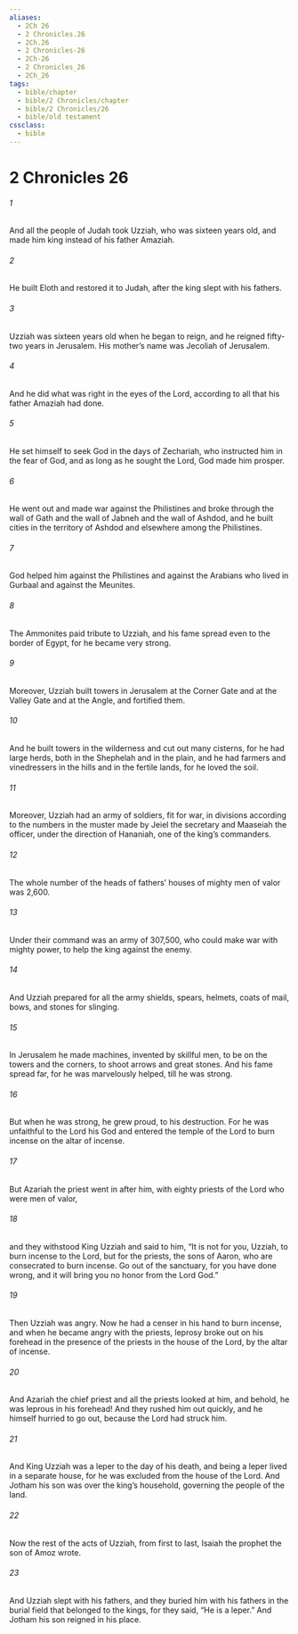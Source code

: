 ```yaml
---
aliases:
  - 2Ch 26
  - 2 Chronicles.26
  - 2Ch.26
  - 2 Chronicles-26
  - 2Ch-26
  - 2 Chronicles_26
  - 2Ch_26
tags:
  - bible/chapter
  - bible/2 Chronicles/chapter
  - bible/2 Chronicles/26
  - bible/old testament
cssclass:
  - bible
---
```


# 2 Chronicles 26

###### 1
And all the people of Judah took Uzziah, who was sixteen years old, and made him king instead of his father Amaziah.
###### 2
He built Eloth and restored it to Judah, after the king slept with his fathers.
###### 3
Uzziah was sixteen years old when he began to reign, and he reigned fifty-two years in Jerusalem. His mother’s name was Jecoliah of Jerusalem.
###### 4
And he did what was right in the eyes of the Lord, according to all that his father Amaziah had done.
###### 5
He set himself to seek God in the days of Zechariah, who instructed him in the fear of God, and as long as he sought the Lord, God made him prosper.
###### 6
He went out and made war against the Philistines and broke through the wall of Gath and the wall of Jabneh and the wall of Ashdod, and he built cities in the territory of Ashdod and elsewhere among the Philistines.
###### 7
God helped him against the Philistines and against the Arabians who lived in Gurbaal and against the Meunites.
###### 8
The Ammonites paid tribute to Uzziah, and his fame spread even to the border of Egypt, for he became very strong.
###### 9
Moreover, Uzziah built towers in Jerusalem at the Corner Gate and at the Valley Gate and at the Angle, and fortified them.
###### 10
And he built towers in the wilderness and cut out many cisterns, for he had large herds, both in the Shephelah and in the plain, and he had farmers and vinedressers in the hills and in the fertile lands, for he loved the soil.
###### 11
Moreover, Uzziah had an army of soldiers, fit for war, in divisions according to the numbers in the muster made by Jeiel the secretary and Maaseiah the officer, under the direction of Hananiah, one of the king’s commanders.
###### 12
The whole number of the heads of fathers’ houses of mighty men of valor was 2,600.
###### 13
Under their command was an army of 307,500, who could make war with mighty power, to help the king against the enemy.
###### 14
And Uzziah prepared for all the army shields, spears, helmets, coats of mail, bows, and stones for slinging.
###### 15
In Jerusalem he made machines, invented by skillful men, to be on the towers and the corners, to shoot arrows and great stones. And his fame spread far, for he was marvelously helped, till he was strong.
###### 16
But when he was strong, he grew proud, to his destruction. For he was unfaithful to the Lord his God and entered the temple of the Lord to burn incense on the altar of incense.
###### 17
But Azariah the priest went in after him, with eighty priests of the Lord who were men of valor,
###### 18
and they withstood King Uzziah and said to him, “It is not for you, Uzziah, to burn incense to the Lord, but for the priests, the sons of Aaron, who are consecrated to burn incense. Go out of the sanctuary, for you have done wrong, and it will bring you no honor from the Lord God.”
###### 19
Then Uzziah was angry. Now he had a censer in his hand to burn incense, and when he became angry with the priests, leprosy broke out on his forehead in the presence of the priests in the house of the Lord, by the altar of incense.
###### 20
And Azariah the chief priest and all the priests looked at him, and behold, he was leprous in his forehead! And they rushed him out quickly, and he himself hurried to go out, because the Lord had struck him.
###### 21
And King Uzziah was a leper to the day of his death, and being a leper lived in a separate house, for he was excluded from the house of the Lord. And Jotham his son was over the king’s household, governing the people of the land.
###### 22
Now the rest of the acts of Uzziah, from first to last, Isaiah the prophet the son of Amoz wrote.
###### 23
And Uzziah slept with his fathers, and they buried him with his fathers in the burial field that belonged to the kings, for they said, “He is a leper.” And Jotham his son reigned in his place.


